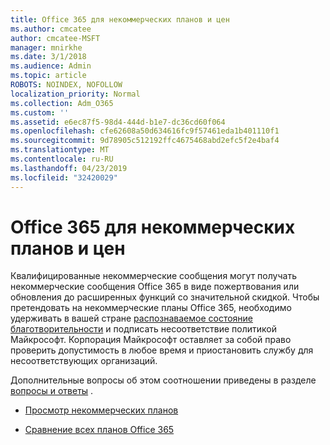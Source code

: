 ```yaml
---
title: Office 365 для некоммерческих планов и цен
ms.author: cmcatee
author: cmcatee-MSFT
manager: mnirkhe
ms.date: 3/1/2018
ms.audience: Admin
ms.topic: article
ROBOTS: NOINDEX, NOFOLLOW
localization_priority: Normal
ms.collection: Adm_O365
ms.custom: ''
ms.assetid: e6ec87f5-98d4-444d-b1e7-dc36cd60f064
ms.openlocfilehash: cfe62608a50d634616fc9f57461eda1b401110f1
ms.sourcegitcommit: 9d78905c512192ffc4675468abd2efc5f2e4baf4
ms.translationtype: MT
ms.contentlocale: ru-RU
ms.lasthandoff: 04/23/2019
ms.locfileid: "32420029"
---
```

# <a name="office-365-for-nonprofit-plans-and-pricing"></a>Office 365 для некоммерческих планов и цен

Квалифицированные некоммерческие сообщения могут получать некоммерческие сообщения Office 365 в виде пожертвования или обновления до расширенных функций со значительной скидкой. Чтобы претендовать на некоммерческие планы Office 365, необходимо удерживать в вашей стране [распознаваемое состояние благотворительности](https://go.microsoft.com/fwlink/p/?LinkID=330253) и подписать несоответствие политикой Майкрософт. Корпорация Майкрософт оставляет за собой право проверить допустимость в любое время и приостановить службу для несоответствующих организаций. 
  
Дополнительные вопросы об этом соотношении приведены в разделе [вопросы и ответы](https://products.office.com/nonprofit/office-365-nonprofit) . 
  
- [Просмотр некоммерческих планов](https://products.office.com/nonprofit/office-365-nonprofit-plans-and-pricing?tab=1)
    
- [Сравнение всех планов Office 365](https://products.office.com/business/compare-more-office-365-for-business-plans)
    


